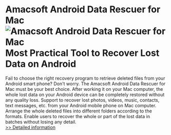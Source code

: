 # Amacsoft Android Data Rescuer for Mac<br />![Amacsoft Android Data Rescuer for Mac](https://mycommerce.akamaized.net/api/pimages/P300924632/BIG/300924632.PNG)<br />Most Practical Tool to Recover Lost Data on Android
Fail to choose the right recovery program to retrieve deleted files from your Android smart phone? Don't worry. The Amacsoft Android Data Rescuer for Mac must be your best choice. After working it on your Mac computer, the whole lost data on your Android device can be completely restored without any quality loss.
Support to recover lost photos, videos, music, contacts, text messages, etc. from your Android mobile phone on Mac computer.
Arrange the whole deleted files into different folders according to the formats.
Enable users to recover the whole or part of the lost data in batches without losing any detail.<br />[>> Detailed information](https://secure.shareit.com/shareit/product.html?productid=300924632&affiliateid=200057808)